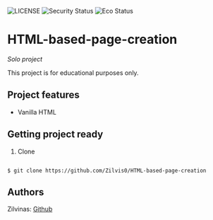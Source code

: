 ![LICENSE](https://img.shields.io/badge/license-MIT-blue.svg?style=flat-square)
![Security Status](https://img.shields.io/security-headers?label=Security&url=https%3A%2F%2Fgithub.com&style=flat-square)
![Eco Status](https://img.shields.io/badge/ECO-Friendly-green.svg)

# HTML-based-page-creation

_Solo project_

This project is for educational purposes only.

## Project features

-   Vanilla HTML

## Getting project ready

1. Clone

```

$ git clone https://github.com/Zilvis0/HTML-based-page-creation 

```

## Authors

Zilvinas: [Github](https://github.com/Zilvis0)
